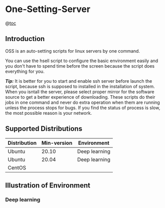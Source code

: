 # One-Setting-Server
@[toc](Contens)
## Introduction
OSS is an auto-setting scripts for linux servers by one command. 

You can use the hsell script to configure the basic environment easily and you don't have to spend time before the screen because the script does everything for you. 

***Tip:*** It is better for you to start and enable ssh server before launch the script, because ssh is supposed to installed in the installation of system. When you isntall the server, please select proper mirror for the software source to get a better experience of downloading. These scripts do their jobs in one command and never do extra operation when them are running unless the process stops for bugs. If you find the status of process is slow, the most possible reason is your network.

## Supported Distributions
| Distribution | Min-version | Environment |
| ---- | ---- | ---- |
| Ubuntu | 20.10 | Deep learning |
| Ubuntu | 20.04 | Deep learning |
| CentOS | | |

## Illustration of Environment

### Deep learning
